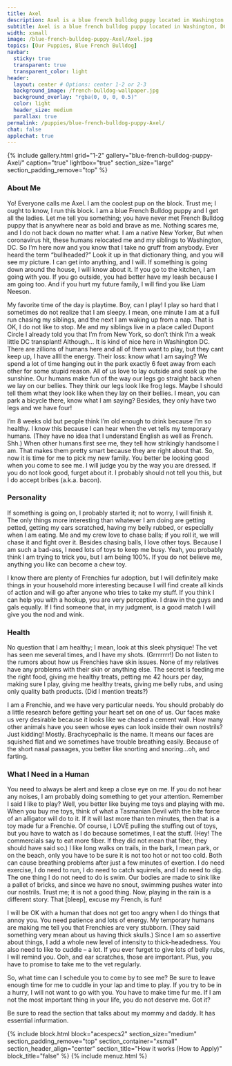 ```yaml
---
title: Axel
description: Axel is a blue french bulldog puppy located in Washington DC he can be delivered anywhere in the US. (Prefferably on the east coast)
subtitle: Axel is a blue french bulldog puppy located in Washington, DC he can be delivered anywhere in the US.
width: xsmall
image: /blue-french-bulldog-puppy-Axel/Axel.jpg
topics: [Our Puppies, Blue French Bulldog]
navbar:
  sticky: true
  transparent: true
  transparent_color: light
header:
  layout: center # Options: center 1-2 or 2-3
  background_image: /french-bulldog-wallpaper.jpg
  background_overlay: "rgba(0, 0, 0, 0.5)"
  color: light
  header_size: medium
  parallax: true
permalink: /puppies/blue-french-bulldog-puppy-Axel/
chat: false
applechat: true
---
```


{% include gallery.html 
	grid="1-2"
	gallery="blue-french-bulldog-puppy-Axel/"
	caption="true"
	lightbox="true"
  section_size="large"
  section_padding_remove="top"
%}
### About Me 

Yo! Everyone calls me Axel. I am the coolest pup on the block. Trust me; I ought to know, I run this block. I am a blue French Bulldog puppy and I get all the ladies. Let me tell you something; you have never met French Bulldog puppy that is anywhere near as bold and brave as me. Nothing scares me, and I do not back down no matter what. I am a native New Yorker, But when coronavirus hit, these humans relocated me and my siblings to Washington, DC. So I’m here now and you know that I take no gruff from anybody. Ever heard the term “bullheaded?” Look it up in that dictionary thing, and you will see my picture. I can get into anything, and I will. If something is going down around the house, I will know about it. If you go to the kitchen, I am going with you. If you go outside, you had better have my leash because I am going too. And if you hurt my future family,  I will find you like Liam Neeson. 

My favorite time of the day is playtime. Boy, can I play! I play so hard that I sometimes do not realize that I am sleepy. I mean, one minute I am at a full run chasing my siblings, and the next I am waking up from a nap. That is OK, I do not like to stop. Me and my siblings live in a place called Dupont Circle I already told you that I’m from New York, so don’t think I’m a weak little DC transplant! Although… It is kind of nice here in Washington DC. There are zillions of humans here and all of them want to play, but they cant keep up, I have allll the energy. Their loss: know what I am saying? We spend a lot of time hanging out in the park exactly 6 feet away from each other for some stupid reason. All of us love to lay outside and soak up the sunshine. Our humans make fun of the way our legs go straight back when we lay on our bellies. They think our legs look like frog legs. Maybe I should tell them what they look like when they lay on their bellies. I mean, you can park a bicycle there, know what I am saying? Besides, they only have two legs and we have four!

I’m 8 weeks old but people think I’m old enough to drink because I’m so healthy. I know this because I can hear when the vet tells my temporary humans. (They have no idea that I understand English as well as French. Shh.) When other humans first see me, they tell how strikingly handsome I am. That makes them pretty smart because they are right about that. So, now it is time for me to pick my new family. You better be looking good when you come to see me. I will judge you by the way you are dressed. If you do not look good, furget about it. I probably should not tell you this, but I do accept bribes (a.k.a. bacon).

### Personality

If something is going on, I probably started it; not to worry, I will finish it. The only things more interesting than whatever I am doing are getting petted, getting my ears scratched, having my belly rubbed, or especially when I am eating. Me and my crew love to chase balls; if you roll it, we will chase it and fight over it. Besides chasing balls, I love other toys. Because I am such a bad-ass, I need lots of toys to keep me busy. Yeah, you probably think I am trying to trick you, but I am being 100%. If you do not believe me, anything you like can become a chew toy.

I know there are plenty of Frenchies fur adoption, but I will definitely make things in your household more interesting because I will find create all kinds of action and will go after anyone who tries to take my stuff. If you think I can help you with a hookup, you are very perceptive. I draw in the guys and gals equally. If I find someone that, in my judgment, is a good match I will give you the nod and wink.

### Health

No question that I am healthy; I mean, look at this sleek physique! The vet has seen me several times, and I have my shots. (Grrrrrrr!) Do not listen to the rumors about how us Frenchies have skin issues. None of my relatives have any problems with their skin or anything else. The secret is feeding me the right food, giving me healthy treats, petting me 42 hours per day, making sure I play, giving me healthy treats, giving me belly rubs, and using only quality bath products. (Did I mention treats?)

I am a Frenchie, and we have very particular needs. You should probably do a little research before getting your heart set on one of us. Our faces make us very desirable because it looks like we chased a cement wall. How many other animals have you seen whose eyes can look inside their own nostrils? Just kidding! Mostly. Brachycephalic is the name. It means our faces are squished flat and we sometimes have trouble breathing easily. Because of the short nasal passages, you better like snorting and snoring…oh, and farting.

### What I Need in a Human

You need to always be alert and keep a close eye on me. If you do not hear any noises, I am probably doing something to get your attention. Remember I said I like to play? Well, you better like buying me toys and playing with me. When you buy me toys, think of what a Tasmanian Devil with the bite force of an alligator will do to it. If it will last more than ten minutes, then that is a toy made fur a Frenchie. Of course, I LOVE pulling the stuffing out of toys, but you have to watch as I do because sometimes, I eat the stuff. (Hey! The commercials say to eat more fiber. If they did not mean that fiber, they should have said so.) I like long walks on trails, in the bark, I mean park, or on the beach, only you have to be sure it is not too hot or not too cold. Both can cause breathing problems after just a few minutes of exertion. I do need exercise, I do need to run, I do need to catch squirrels, and I do need to dig. The one thing I do not need to do is swim. Our bodies are made to sink like a pallet of bricks, and since we have no snout, swimming pushes water into our nostrils. Trust me; it is not a good thing. Now, playing in the rain is a different story. That [bleep], excuse my French, is fun!

I will be OK with a human that does not get too angry when I do things that annoy you. You need patience and lots of energy. My temporary humans are making me tell you that Frenchies are very stubborn. (They said something very mean about us having thick skulls.) Since I am so assertive about things, I add a whole new level of intensity to thick-headedness. You also need to like to cuddle – a lot. If you ever furget to give lots of belly rubs, I will remind you. Ooh, and ear scratches, those are important. Plus, you have to promise to take me to the vet regularly.

So, what time can I schedule you to come by to see me? Be sure to leave enough time for me to cuddle in your lap and time to play. If you try to be in a hurry, I will not want to go with you. You have to make time fur me. If I am not the most important thing in your life, you do not deserve me. Got it?

Be sure to read the section that talks about my mommy and daddy. It has essential infurmation.

{% include block.html 
  block="acespecs2"
  section_size="medium"
  section_padding_remove="top"
  section_container="xsmall"
  section_header_align="center"
  section_title="How it works (How to Apply)"
  block_title="false"
%}
{% include menuz.html %}